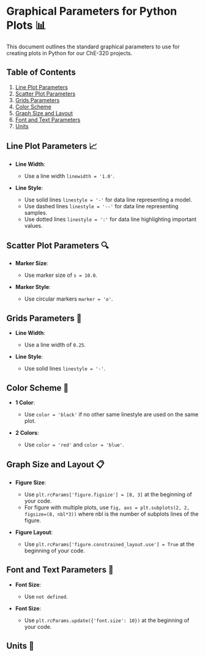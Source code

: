 # Graphical Parameters for Python Plots 📊

This document outlines the standard graphical parameters to use for creating plots in Python for our ChE-320 projects.

## Table of Contents
1. [Line Plot Parameters](#line-plot-parameters-)
2. [Scatter Plot Parameters](#scatter-plot-parameters-)
3. [Grids Parameters](#grids-parameters-)
4. [Color Scheme](#color-scheme-)
5. [Graph Size and Layout](#graph-size-and-layout-)
6. [Font and Text Parameters](#font-and-text-parameters-)
7. [Units](#units-)

## Line Plot Parameters 📈

- **Line Width**: 
  - Use a line width `linewidth = '1.0'`.

- **Line Style**:
  - Use solid lines `linestyle = '-'` for data line representing a model.
  - Use dashed lines `linestyle = '--'` for data line representing samples.
  - Use dotted lines `linestyle = ':'` for data line highlighting important values.

## Scatter Plot Parameters 🔍

- **Marker Size**:
  - Use marker size of `s = 10.0`.

- **Marker Style**:
  - Use circular markers `marker = 'o'`.
 
## Grids Parameters 📐

- **Line Width**: 
  - Use a line width of `0.25`.

- **Line Style**:
  - Use solid lines `linestyle = '-'`.

## Color Scheme 🎨

- **1 Color**:
  - Use `color = 'black'` if no other same linestyle are used on the same plot.

- **2 Colors**:
  - Use `color = 'red'` and `color = 'blue'`.

## Graph Size and Layout 📋

- **Figure Size**:
  - Use `plt.rcParams['figure.figsize'] = [8, 3]` at the beginning of your code.
  - For figure with multiple plots, use `fig, axs = plt.subplots(2, 2, figsize=(8, nbl*3))` where nbl is the number of subplots lines of the figure.
 
- **Figure Layout**:
  - Use `plt.rcParams['figure.constrained_layout.use'] = True` at the beginning of your code.

## Font and Text Parameters 📝

- **Font Size**:
  - Use `not defined`.

- **Font Size**:
  - Use `plt.rcParams.update({'font.size': 10})` at the beginning of your code.
 
## Units 📏

